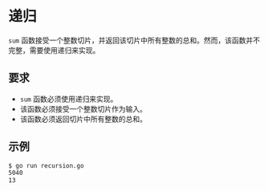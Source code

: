 # 递归

`sum` 函数接受一个整数切片，并返回该切片中所有整数的总和。然而，该函数并不完整，需要使用递归来实现。

## 要求

- `sum` 函数必须使用递归来实现。
- 该函数必须接受一个整数切片作为输入。
- 该函数必须返回切片中所有整数的总和。

## 示例

```sh
$ go run recursion.go
5040
13
```
